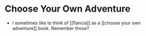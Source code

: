 # Choose Your Own Adventure

- I sometimes like to think of [[flancia]] as a [[choose your own adventure]] book. Remember those?


